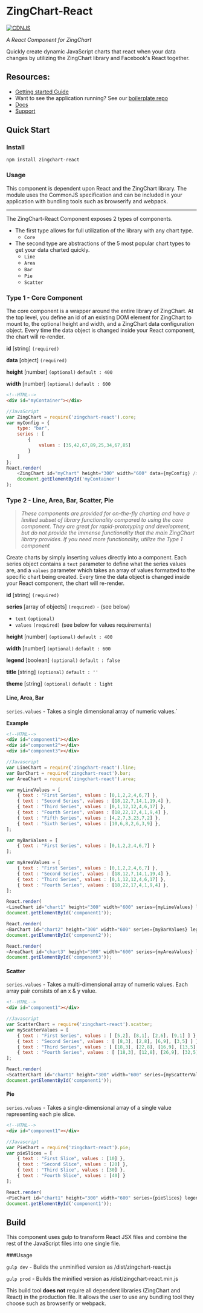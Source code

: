 # ZingChart-React
[![CDNJS](https://img.shields.io/cdnjs/v/zingchart-react.svg)](https://cdnjs.com/libraries/zingchart-react)

*A React Component for ZingChart*

Quickly create dynamic JavaScript charts that react when your data changes by utilizing the ZingChart library and Facebook's React together.

## Resources:
* [Getting started Guide](http://www.zingchart.com/blog/2015/06/12/zingchart-component-for-react/)
* Want to see the application running? See our [boilerplate repo](https://github.com/zingchart/ZingChart-React-Boilerplate)
* [Docs](https://www.zingchart.com/docs/)
* [Support](https://www.zingchart.com/support/)
 
## Quick Start

### Install
```
npm install zingchart-react
```

### Usage

This component is dependent upon React and the ZingChart library. The module uses the CommonJS specification and can be included in your application with bundling tools such as browserify and webpack. 

---

The ZingChart-React Component exposes 2 types of components.

* The first type allows for full utilization of the library with any chart type.
	* `Core`
* The second type are abstractions of the 5 most popular chart types to get your data charted quickly.
 	* `Line`
 	* `Area`
 	* `Bar`
 	* `Pie`
 	* `Scatter`


### Type 1 - Core Component
The core component is a wrapper around the entire library of ZingChart. At the top level, you define an id of an existing DOM
element for ZingChart to mount to, the optional height and width, and a ZingChart data configuration object. Every time the data object is changed inside your React component, the chart will re-render.

**id** [string] `(required)`

**data** [object] `(required)`

**height** [number] `(optional)` `default : 400`

**width** [number] `(optional)` `default : 600`


```html
<!--HTML-->
<div id="myContainer"></div>
```

```js
//JavaScript
var ZingChart = require('zingchart-react').core;
var myConfig = {
 	type: "bar",
	series : [
		{
			values : [35,42,67,89,25,34,67,85]
		}
	]
};
React.render(
	<ZingChart id="myChart" height="300" width="600" data={myConfig} />,
	document.getElementById('myContainer')
);
```
### Type 2 - Line, Area, Bar, Scatter, Pie
> *These components are provided for on-the-fly charting and have a limited subset of library functionality compared to using the core component. They are great for rapid-prototyping and development, but do not provide the immense functionality that the main ZingChart library provides. If you need more functionality, utilize the Type 1 component*

Create charts by simply inserting values directly into a component. Each series object contains a `text` parameter to define what the series values are, and a `values` parameter which takes an array of values formatted to the specific chart being created. Every time the data object is changed inside your React component, the chart will re-render.

**id** [string] `(required)`

**series** [array of objects] `(required)`  - (see below)

* `text` `(optional)`
* `values` `(required)` (see below for values requirements)

**height** [number] `(optional)` `default : 400`

**width** [number] `(optional)` `default : 600`

**legend** [boolean] `(optional)` `default : false`

**title** [string] `(optional)` `default : '' `

**theme** [string] `(optional)` `default : light`


#### Line, Area, Bar

`series.values` - Takes a single dimensional array of numeric values.`


**Example**

```html
<!--HTML-->
<div id="component1"></div>
<div id="component2"></div>
<div id="component3"></div>
```

```js
//Javascript
var LineChart = require('zingchart-react').line;
var BarChart = require('zingchart-react').bar;
var AreaChart = require('zingchart-react').area;

var myLineValues = [
    { text : "First Series", values : [0,1,2,2,4,6,7] },
    { text : "Second Series", values : [18,12,7,14,1,19,4] },
    { text : "Third Series", values : [0,1,12,12,4,6,17] },
    { text : "Fourth Series", values : [18,22,17,4,1,9,4] },
    { text : "Fifth Series", values : [4,2,7,3,23,7,2] },
    { text : "Sixth Series", values : [10,6,8,2,6,3,9] },
];

var myBarValues = [
    { text : "First Series", values : [0,1,2,2,4,6,7] }
];

var myAreaValues = [
    { text : "First Series", values : [0,1,2,2,4,6,7] },
    { text : "Second Series", values : [18,12,7,14,1,19,4] },
    { text : "Third Series", values : [0,1,12,12,4,6,17] },
    { text : "Fourth Series", values : [18,22,17,4,1,9,4] },
];

React.render(
<LineChart id="chart1" height="300" width="600" series={myLineValues} legend="true" theme="light" title="Hello Line Chart"/>,
document.getElementById('component1'));

React.render(
<BarChart id="chart2" height="300" width="600" series={myBarValues} legend="true" theme="dark" title="Hello Bar Chart"/>,
document.getElementById('component2'));

React.render(
<AreaChart id="chart3" height="300" width="600" series={myAreaValues} legend="true" theme="slate" title="Hello Area Chart"/>,
document.getElementById('component3'));
```

#### Scatter

`series.values` - Takes a multi-dimensional array of numeric values. Each array pair consists of an x & y value.


```html
<!--HTML-->
<div id="component1"></div>
```

```js
//Javascript
var ScatterChart = require('zingchart-react').scatter;
var myScatterValues = [
    { text : "First Series", values : [ [5,2], [8,1], [2,6], [9,1] ] },
    { text : "Second Series", values : [ [8,3], [2,8], [6,9], [3,5] ] },
    { text : "Third Series", values : [ [18,3], [22,8], [16,9], [13,5] ] },
    { text : "Fourth Series", values : [ [18,3], [12,8], [26,9], [32,5] ] },
];

React.render(
<ScatterChart id="chart1" height="300" width="600" series={myScatterValues} legend="true" theme="light" title="Hello Scatter Chart"/>,
document.getElementById('component1'));
```

#### Pie

`series.values` - Takes a single-dimensional array of a single value representing each pie slice.

```html
<!--HTML-->
<div id="component1"></div>
```

```js
//Javascript
var PieChart = require('zingchart-react').pie;
var pieSlices = [
    { text : "First Slice", values : [10] },
    { text : "Second Slice", values : [20] },
    { text : "Third Slice", values : [30] },
    { text : "Fourth Slice", values : [40] }
];

React.render(
<PieChart id="chart1" height="300" width="600" series={pieSlices} legend="true" theme="light" title="Hello Pie Chart"/>,
document.getElementById('component1'));
```

## Build

This component uses gulp to transform React JSX files and combine the rest of the JavaScript files into one single file.

###Usage

`gulp dev` - Builds the unminified version as /dist/zingchart-react.js

`gulp prod` - Builds the minified version as /dist/zingchart-react.min.js

This build tool **does not** require all dependent libraries (ZingChart and React) in the production file. It allows the user to use any bundling tool they choose such as browserify or webpack.
